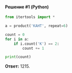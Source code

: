 #### Решение #1 (Python)
```python
from itertools import *

a = product('КАНТ', repeat=6)

count = 0
for i in a:
    if i.count('К') == 2:
        count += 1

print(count)
```
**Ответ:** 1215.
